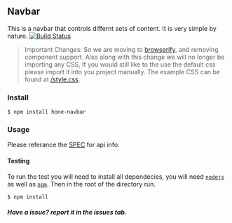 ## Navbar

This is a navbar that controls differnt sets of content. It is very simple by nature. 
[![Build Status](https://travis-ci.org/honeinc/navbar.svg?branch=master)](https://travis-ci.org/honeinc/navbar)

> Important Changes: So we are moving to [browserify](http://browserify.org), and removing component support. Also along with this change we will no longer be importing any CSS, If you would still like to the use the default css please import it into you project manually. The example CSS can be found at [/style.css](https://github.com/honeinc/navbar/blob/master/style.css).

### Install

    $ npm install hone-navbar

### Usage

Please referance the [SPEC](https://github.com/honeinc/navbar/blob/master/SPEC.md) for api info.

#### Testing

To run the test you will need to install all dependecies, you will need [`nodejs`](http://nodejs.org) as well as [`npm`](http://npmjs.org). Then in the root of the directory run.

    $ npm install

##### Have a issue? report it in the issues tab.
